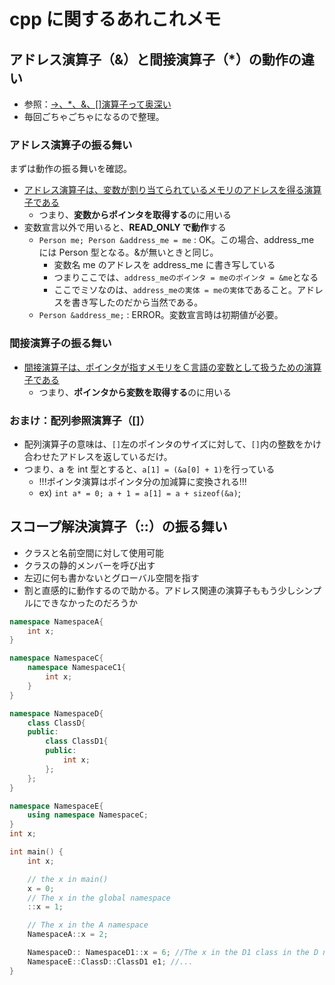 # cpp に関するあれこれメモ

## アドレス演算子（&）と間接演算子（\*）の動作の違い

- 参照：[->、\*、&、[]演算子って奥深い](http://marupeke296.com/CPP_Operator.html)
- 毎回ごちゃごちゃになるので整理。

### アドレス演算子の振る舞い

まずは動作の振る舞いを確認。

- [アドレス演算子は、変数が割り当てられているメモリのアドレスを得る演算子である](http://www.ctrl.mae.nagoya-u.ac.jp/~asai/resources/ptrdoc/node5.html)
  - つまり、**変数からポインタを取得する**のに用いる
- 変数宣言以外で用いると、**READ_ONLY で動作**する
  - `Person me; Person &address_me = me` : OK。この場合、address_me には Person 型となる。&が無いときと同じ。
    - 変数名 me のアドレスを address_me に書き写している
    - つまりここでは、`address_meのポインタ = meのポインタ = &me`となる
    - ここでミソなのは、`address_meの実体 = meの実体`であること。アドレスを書き写したのだから当然である。
  - `Person &address_me;` : ERROR。変数宣言時は初期値が必要。

### 間接演算子の振る舞い

- [間接演算子は、ポインタが指すメモリをＣ言語の変数として扱うための演算子である](http://www.ctrl.mae.nagoya-u.ac.jp/~asai/resources/ptrdoc/node5.html)
  - つまり、**ポインタから変数を取得する**のに用いる

### おまけ：配列参照演算子（[]）

- 配列演算子の意味は、`[]`左のポインタのサイズに対して、`[]`内の整数をかけ合わせたアドレスを返しているだけ。
- つまり、a を int 型とすると、`a[1] = (&a[0] + 1)`を行っている
  - !!!ポインタ演算はポインタ分の加減算に変換される!!!
  - ex) `int a* = 0; a + 1 = a[1] = a + sizeof(&a)`;

## スコープ解決演算子（::）の振る舞い

- クラスと名前空間に対して使用可能
- クラスの静的メンバーを呼び出す
- 左辺に何も書かないとグローバル空間を指す
- 割と直感的に動作するので助かる。アドレス関連の演算子ももう少しシンプルにできなかったのだろうか

```cpp
namespace NamespaceA{
    int x;
}

namespace NamespaceC{
    namespace NamespaceC1{
        int x;
    }
}

namespace NamespaceD{
    class ClassD{
    public:
        class ClassD1{
        public:
            int x;
        };
    };
}

namespace NamespaceE{
    using namespace NamespaceC;
}
int x;

int main() {
    int x;

    // the x in main()
    x = 0;
    // The x in the global namespace
    ::x = 1;

    // The x in the A namespace
    NamespaceA::x = 2;

    NamespaceD:: NamespaceD1::x = 6; //The x in the D1 class in the D namespace
    NamespaceE::ClassD::ClassD1 e1; //...
}


```
